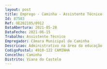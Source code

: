 ```yaml
--- 
layout: post
title: Emprego - Caminha - Assistente Técnico
Id: 87583
Ref: OE202105/0912
DataAbertura: 2021-05-28
DataFecho: 2021-06-15
Trabalho: Assistente Técnico
Empregador: Câmara Municipal de Caminha
Descricao: Administrativo na área da educação
CodigoPostal: 4910-122 CAMINHA
Concelho: Caminha
Distrito: Viana do Castelo
--- 
```

